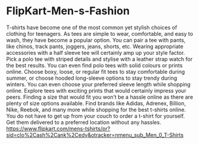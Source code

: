 # FlipKart-Men-s-Fashion
T-shirts have become one of the most common yet stylish choices of clothing for teenagers. As tees are simple to wear, comfortable, and easy to wash, they have become a popular option. You can pair a tee with pants, like chinos, track pants, joggers, jeans, shorts, etc. Wearing appropriate accessories with a half sleeve tee will certainly amp up your style factor. Pick a polo tee with striped details and stylise with a leather strap watch for the best results. You can even find polo tees with solid colours or prints online. Choose boxy, loose, or regular fit tees to stay comfortable during summer, or choose hooded long-sleeve options to stay trendy during winters. You can even choose your preferred sleeve length while shopping online. Explore tees with exciting prints that would certainly impress your peers. Finding a size that would fit you won’t be a hassle online as there are plenty of size options available. Find brands like Adidas, Adrenex, Billion, Nike, Reebok, and many more while shopping for the best t-shirts online. You do not have to get up from your couch to order a t-shirt for yourself. Get them delivered to a preferred location without any hassles. 
https://www.flipkart.com/mens-tshirts/pr?sid=clo%2Cash%2Cank%2Cedy&otracker=nmenu_sub_Men_0_T-Shirts
